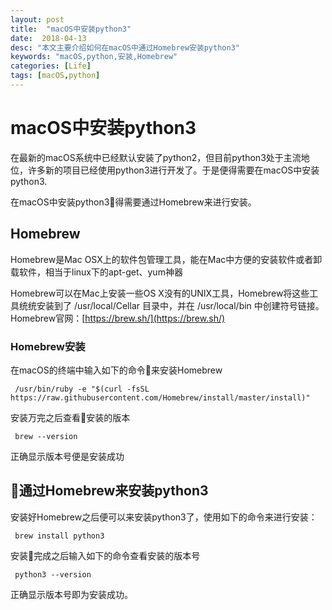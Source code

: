 ```yaml
---
layout: post
title:  "macOS中安装python3"
date:  2018-04-13
desc: "本文主要介绍如何在macOS中通过Homebrew安装python3"
keywords: "macOS,python,安装,Homebrew"
categories: [Life]
tags: [macOS,python]
---
```

# macOS中安装python3
在最新的macOS系统中已经默认安装了python2，但目前python3处于主流地位，许多新的项目已经使用python3进行开发了。于是便得需要在macOS中安装python3.

在macOS中安装python3得需要通过Homebrew来进行安装。
## Homebrew
Homebrew是Mac OSX上的软件包管理工具，能在Mac中方便的安装软件或者卸载软件，相当于linux下的apt-get、yum神器

Homebrew可以在Mac上安装一些OS X没有的UNIX工具，Homebrew将这些工具统统安装到了 /usr/local/Cellar 目录中，并在 /usr/local/bin 中创建符号链接。
Homebrew官网：[https://brew.sh/](https://brew.sh/)
### Homebrew安装
在macOS的终端中输入如下的命令来安装Homebrew
```
 /usr/bin/ruby -e "$(curl -fsSL https://raw.githubusercontent.com/Homebrew/install/master/install)"
```
安装万完之后查看安装的版本
```
 brew --version
```
正确显示版本号便是安装成功

## 通过Homebrew来安装python3
安装好Homebrew之后便可以来安装python3了，使用如下的命令来进行安装：
```
 brew install python3
```
安装完成之后输入如下的命令查看安装的版本号
```
 python3 --version
```
正确显示版本号即为安装成功。